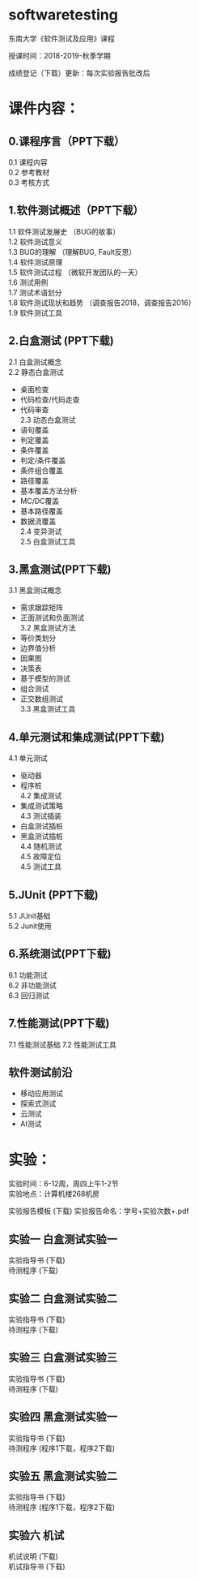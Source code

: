 # softwaretesting
东南大学《软件测试及应用》课程

授课时间：2018-2019-秋季学期

成绩登记（下载）更新：每次实验报告批改后
 
# 课件内容：
##  0.课程序言（PPT下载）
0.1  课程内容  
0.2  参考教材  
0.3  考核方式
##  1.软件测试概述（PPT下载）
1.1  软件测试发展史 （BUG的故事）  
1.2  软件测试意义  
1.3  BUG的理解 （理解BUG, Fault反思）   
1.4  软件测试原理  
1.5  软件测试过程 （微软开发团队的一天）  
1.6  测试用例  
1.7  测试术语划分  
1.8  软件测试现状和趋势 （调查报告2018，调查报告2016）  
1.9  软件测试工具  
##  2.白盒测试 (PPT下载)
2.1  白盒测试概念  
2.2  静态白盒测试  
+ 桌面检查  
+ 代码检查/代码走查  
+ 代码审查  
2.3  动态白盒测试  
+  语句覆盖  
+  判定覆盖  
+  条件覆盖  
+  判定/条件覆盖  
+  条件组合覆盖  
+  路径覆盖  
+  基本覆盖方法分析  
+  MC/DC覆盖  
+  基本路径覆盖  
+  数据流覆盖  
2.4  变异测试  
2.5  白盒测试工具  
##  3.黑盒测试(PPT下载)
3.1  黑盒测试概念    
+  需求跟踪矩阵  
+  正面测试和负面测试  
3.2  黑盒测试方法  
+  等价类划分  
+  边界值分析  
+  因果图  
+  决策表  
+  基于模型的测试  
+  组合测试  
+  正交数组测试  
3.3  黑盒测试工具    
##  4.单元测试和集成测试(PPT下载)
4.1  单元测试  
+  驱动器  
+  程序桩  
4.2  集成测试  
+  集成测试策略  
4.3  测试插装  
+  白盒测试插桩  
+  黑盒测试插桩  
4.4  随机测试  
4.5  故障定位  
4.5  测试工具  
## 5.JUnit (PPT下载)
5.1  JUnit基础  
5.2  Junit使用
## 6.系统测试(PPT下载)
6.1  功能测试  
6.2  非功能测试  
6.3  回归测试  
## 7.性能测试(PPT下载)
7.1  性能测试基础
7.2  性能测试工具
##  软件测试前沿
+  移动应用测试  
+  探索式测试  
+  云测试  
+  AI测试  
 
 
 
 
# 实验：
实验时间：6-12周，周四上午1-2节  
实验地点：计算机楼268机房
 
实验报告模板 (下载) 实验报告命名：学号+实验次数+.pdf
 
##  实验一 白盒测试实验一
实验指导书 (下载)  
待测程序 (下载)
##  实验二 白盒测试实验二
实验指导书 (下载)  
待测程序 (下载)
##  实验三 白盒测试实验三
实验指导书 (下载)  
待测程序 (下载)
##  实验四 黑盒测试实验一
实验指导书 (下载)  
待测程序 (程序1下载，程序2下载)
##  实验五 黑盒测试实验二
实验指导书 (下载)  
待测程序 (程序1下载，程序2下载)
##  实验六 机试
机试说明 (下载)  
机试指导书 (下载)